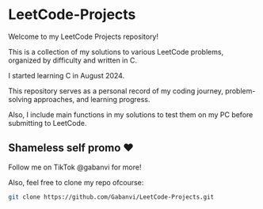 # LeetCode-Projects

Welcome to my LeetCode Projects repository!

This is a collection of my solutions to various LeetCode problems, organized by difficulty and written in C. 

I started learning C in August 2024.

This repository serves as a personal record of my coding journey, problem-solving approaches, and learning progress.

Also, I include main functions in my solutions to test them on my PC before submitting to LeetCode.

## Shameless self promo ♥
Follow me on TikTok @gabanvi for more!

Also, feel free to clone my repo ofcourse:

```bash
git clone https://github.com/Gabanvi/LeetCode-Projects.git
